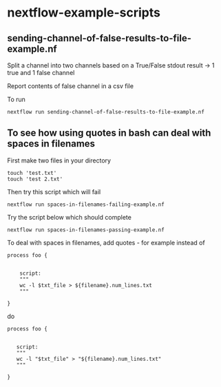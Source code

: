 

# nextflow-example-scripts

## sending-channel-of-false-results-to-file-example.nf

Split a channel into two channels based on a True/False stdout result 
-> 1 true and 1 false channel

Report contents of false channel in a csv file

To run 

```shell
nextflow run sending-channel-of-false-results-to-file-example.nf
```

## To see how using quotes in bash can deal with spaces in filenames 

First make two files in your directory 

```shell
touch 'test.txt'
touch 'test 2.txt'
```

Then try this script which will fail 

```shell
nextflow run spaces-in-filenames-failing-example.nf 
```

Try the script below which should complete


```shell
nextflow run spaces-in-filenames-passing-example.nf
```


To deal with spaces in filenames, add quotes - for example instead of 


```
process foo {


    script:
    """
    wc -l $txt_file > ${filename}.num_lines.txt 
    """

}
```

 
do
 
 ```
process foo { 


    script:
    """
    wc -l "$txt_file" > "${filename}.num_lines.txt"
    """
    
}
```
 

